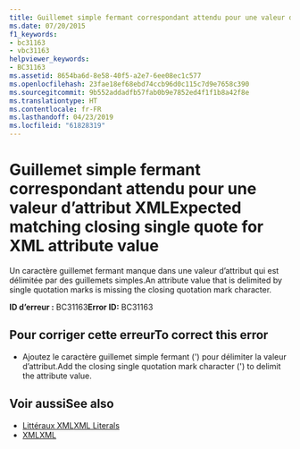 ```yaml
---
title: Guillemet simple fermant correspondant attendu pour une valeur d’attribut XML
ms.date: 07/20/2015
f1_keywords:
- bc31163
- vbc31163
helpviewer_keywords:
- BC31163
ms.assetid: 8654ba6d-8e58-40f5-a2e7-6ee08ec1c577
ms.openlocfilehash: 23fae18ef68ebd74ccb96d0c115c7d9e7658c390
ms.sourcegitcommit: 9b552addadfb57fab0b9e7852ed4f1f1b8a42f8e
ms.translationtype: HT
ms.contentlocale: fr-FR
ms.lasthandoff: 04/23/2019
ms.locfileid: "61828319"
---
```

# <a name="expected-matching-closing-single-quote-for-xml-attribute-value"></a><span data-ttu-id="1730b-102">Guillemet simple fermant correspondant attendu pour une valeur d’attribut XML</span><span class="sxs-lookup"><span data-stu-id="1730b-102">Expected matching closing single quote for XML attribute value</span></span>
<span data-ttu-id="1730b-103">Un caractère guillemet fermant manque dans une valeur d’attribut qui est délimitée par des guillemets simples.</span><span class="sxs-lookup"><span data-stu-id="1730b-103">An attribute value that is delimited by single quotation marks is missing the closing quotation mark character.</span></span>  
  
 <span data-ttu-id="1730b-104">**ID d’erreur :** BC31163</span><span class="sxs-lookup"><span data-stu-id="1730b-104">**Error ID:** BC31163</span></span>  
  
## <a name="to-correct-this-error"></a><span data-ttu-id="1730b-105">Pour corriger cette erreur</span><span class="sxs-lookup"><span data-stu-id="1730b-105">To correct this error</span></span>  
  
- <span data-ttu-id="1730b-106">Ajoutez le caractère guillemet simple fermant (') pour délimiter la valeur d’attribut.</span><span class="sxs-lookup"><span data-stu-id="1730b-106">Add the closing single quotation mark character (') to delimit the attribute value.</span></span>  
  
## <a name="see-also"></a><span data-ttu-id="1730b-107">Voir aussi</span><span class="sxs-lookup"><span data-stu-id="1730b-107">See also</span></span>

- [<span data-ttu-id="1730b-108">Littéraux XML</span><span class="sxs-lookup"><span data-stu-id="1730b-108">XML Literals</span></span>](../../visual-basic/language-reference/xml-literals/index.md)
- [<span data-ttu-id="1730b-109">XML</span><span class="sxs-lookup"><span data-stu-id="1730b-109">XML</span></span>](../../visual-basic/programming-guide/language-features/xml/index.md)
